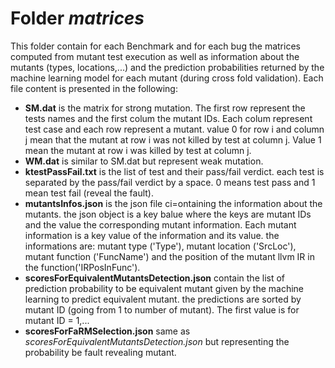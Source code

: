 # Folder _matrices_
This folder contain for each Benchmark and for each bug the matrices computed from mutant test execution as well as information about the mutants (types, locations,...) and the prediction probabilities returned by the machine learning model for each mutant (during cross fold validation). Each file content is presented in the following: 
- **SM.dat** is the matrix for strong mutation. The first row represent the tests names and the first colum the mutant IDs. Each colum represent test case and each row represent a mutant. value 0 for row i and column j mean that the mutant at row i was not killed by test at column j. Value 1 mean the mutant at row i was killed by test at column j.
- **WM.dat** is similar to SM.dat but represent weak mutation.
- **ktestPassFail.txt** is the list of test and their pass/fail verdict. each test is separated by the pass/fail verdict by a space. 0 means test pass and 1 mean test fail (reveal the fault).
- **mutantsInfos.json** is the json file ci=ontaining the information about the mutants. the json object is a key balue where the keys are mutant IDs and the value the corresponding mutant information. Each mutant information is a key value of the information and its value. the informations are: mutant type ('Type'), mutant location ('SrcLoc'), mutant function ('FuncName') and the position of the mutant llvm IR in the function('IRPosInFunc').
- **scoresForEquivalentMutantsDetection.json** contain the list of prediction probability to be equivalent mutant given by the machine learning to predict equivalent mutant. the predictions are
sorted by mutant ID (going from 1 to number of mutant). The first value is for mutant ID = 1,...
- **scoresForFaRMSelection.json** same as _scoresForEquivalentMutantsDetection.json_ but representing the probability be fault revealing mutant.

